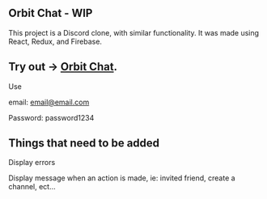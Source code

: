 
## Orbit Chat - WIP

This project is a Discord clone, with similar functionality. It was made using React, Redux, and Firebase.

## Try out -> [Orbit Chat](https://orbit-chat-v2.firebaseapp.com/app).

Use

email: email@email.com

Password: password1234

## Things that need to be added

Display errors

Display message when an action is made, ie: invited friend, create a channel, ect...
